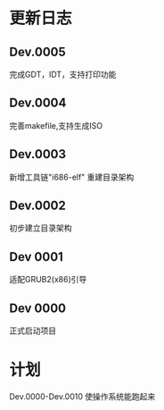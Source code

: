 # 更新日志
## Dev.0005
完成GDT，IDT，支持打印功能

## Dev.0004
完善makefile,支持生成ISO

## Dev.0003
新增工具链"i686-elf"
重建目录架构

## Dev.0002
初步建立目录架构

## Dev 0001
适配GRUB2(x86)引导

## Dev 0000
正式启动项目

# 计划

Dev.0000-Dev.0010 使操作系统能跑起来